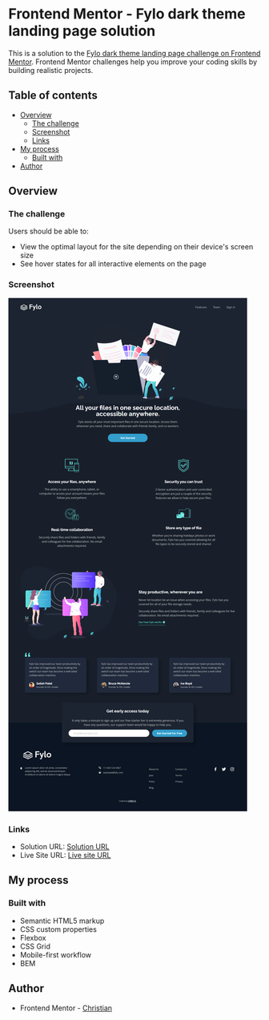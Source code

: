 # Frontend Mentor - Fylo dark theme landing page solution

This is a solution to the [Fylo dark theme landing page challenge on Frontend Mentor](https://www.frontendmentor.io/challenges/fylo-dark-theme-landing-page-5ca5f2d21e82137ec91a50fd). Frontend Mentor challenges help you improve your coding skills by building realistic projects. 

## Table of contents

- [Overview](#overview)
  - [The challenge](#the-challenge)
  - [Screenshot](#screenshot)
  - [Links](#links)
- [My process](#my-process)
  - [Built with](#built-with)
- [Author](#author)

## Overview

### The challenge

Users should be able to:

- View the optimal layout for the site depending on their device's screen size
- See hover states for all interactive elements on the page

### Screenshot

![](./screenshot.png)

### Links

- Solution URL: [Solution URL](https://www.frontendmentor.io/solutions/fylo-dark-theme-landing-page-7A2maGhp27)
- Live Site URL: [Live site URL](https://shiny-phoenix-6cfd0f.netlify.app/)

## My process

### Built with

- Semantic HTML5 markup
- CSS custom properties
- Flexbox
- CSS Grid
- Mobile-first workflow
- BEM

## Author

- Frontend Mentor - [Christian](https://www.frontendmentor.io/profile/flchris)